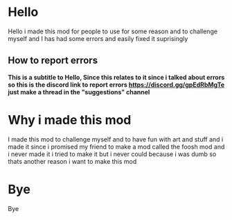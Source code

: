 # Hello
Hello i made this mod for people to use for some reason and to challenge myself and I has had some errors and easily fixed it suprisingly

## How to report errors
**This is a subtitle to Hello, Since this relates to it since i talked about errors so this is the discord link to report errors https://discord.gg/gpEdRbMgTe just make a thread in the "suggestions" channel**

# Why i made this mod
I made this mod to challenge myself and to have fun with art and stuff and i made it since i promised my friend to make a mod called the foosh mod and i never made it i tried to make it but i never could because i was dumb so thats another reason i want to make this mod

# Bye
Bye 